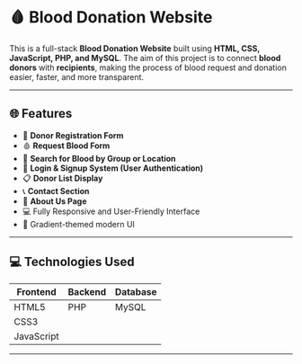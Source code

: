 # 🩸 Blood Donation Website

This is a full-stack **Blood Donation Website** built using **HTML, CSS, JavaScript, PHP, and MySQL**. The aim of this project is to connect **blood donors** with **recipients**, making the process of blood request and donation easier, faster, and more transparent.

---

## 🌐 Features

- 🔴 **Donor Registration Form**
- 🩸 **Request Blood Form**
- 📍 **Search for Blood by Group or Location**
- 🔐 **Login & Signup System (User Authentication)**
- 📋 **Donor List Display**
- 📞 **Contact Section**
- 🧾 **About Us Page**
- 💻 Fully Responsive and User-Friendly Interface
- 🌈 Gradient-themed modern UI

---

## 💻 Technologies Used

| Frontend   | Backend   | Database |
|------------|-----------|----------|
| HTML5      | PHP       | MySQL    |
| CSS3       |           |          |
| JavaScript |           |          |

---

